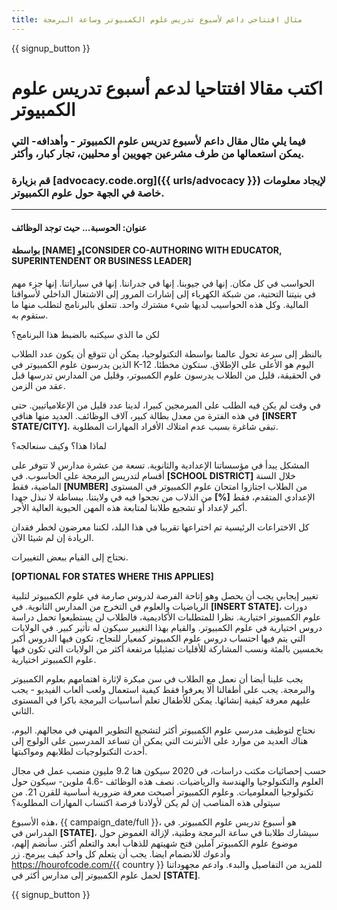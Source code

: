 ```yaml
---
title: مثال افتتاحي داعم لأسبوع تدريس علوم الكمبيوتر وساعة البرمجة
---
```


{{ signup_button }}

# اكتب مقالا افتتاحيا لدعم أسبوع تدريس علوم الكمبيوتر

### فيما يلي مثال مقال داعم لأسبوع تدريس علوم الكمبيوتر - وأهدافه- التي يمكن استعمالها من طرف مشرعين جهويين أو محليين، تجار كبار، وأكثر.

### قم بزيارة [advocacy.code.org]({{ urls/advocacy }}) لإيجاد معلومات خاصة في الجهة حول علوم الكمبيوتر.

* * *

#### عنوان: الحوسبة... حيث توجد الوظائف

#### بواسطة [NAME] و[CONSIDER CO-AUTHORING WITH EDUCATOR, SUPERINTENDENT OR BUSINESS LEADER]

الحواسب في كل مكان. إنها في جيوبنا. إنها في جدراننا. إنها في سياراتنا. إنها جزء مهم في بنيتنا التحتية، من شبكة الكهرباء إلى إشارات المرور إلى الاشتغال الداخلي لأسواقنا المالية. وكل هذه الحواسيب لديها شيء مشترك واحد. تتعلق بالبرنامج لتطلب منها ما ستقوم به.

لكن ما الذي سيكتبه بالضبط هذا البرنامج؟

بالنظر إلى سرعة تحول عالمنا بواسطة التكنولوجيا، يمكن أن تتوقع أن يكون عدد الطلاب الذين يدرسون علوم الكمبيوتر في K-12 اليوم هو الأعلى على الإطلاق. ستكون مخطئا. في الحقيقة، قليل من الطلاب يدرسون علوم الكمبيوتر، وقليل من المدارس تدرسها قبل عقد من الزمن.

في وقت لم يكن فيه الطلب على المبرمجين كبيرا، لدينا عدد قليل من الإعلامياتيين. حتى في هذه الفترة من معدل بطالة كبير، آلاف الوظائف. العديد منها هنافي **[INSERT STATE/CITY]**، تبقى شاغرة بسبب عدم امتلاك الأفراد المهارات المطلوبة.

لماذا هذا؟ وكيف سنعالجه؟

المشكل يبدأ في مؤسساتنا الإعدادية والثانوية. تسعة من عشرة مدارس لا تتوفر على أقسام لتدريس البرمجة على الحاسوب. في **[SCHOOL DISTRICT]** خلال السنة الماضية، فقط **[NUMBER]** من الطلاب اجتازوا امتحان علوم الكمبيوتر في المستوى الإعدادي المتقدم، فقط **[%]** من الذلاب من نجحوا فيه في ولايتنا. ببساطة لا نبذل جهدا أكبر لإعداد أو تشجيع طلابنا لمتابعة هذه المهن الحيوية العالية الأجر.

كل الاختراعات الرئيسية تم اختراعها تقريبا في هذا البلد، لكننا معرضون لخطر فقدان الريادة إن لم شيئا الآن.

نحتاج إلى القيام ببعض التغييرات.

**[OPTIONAL FOR STATES WHERE THIS APPLIES]**

تغيير إيجابي يجب أن يحصل وهو إتاحة الفرصة لدروس صارمة في علوم الكمبيوتر لتلبية الرياضيات والعلوم في التخرج من المدارس الثانوية. في **[INSERT STATE]**، دورات علوم الكمبيوتر اختيارية. نظرا للمتطلبات الأكاديمية، فالطلاب لن يستطيعوا تحمل دراسة دروس اختيارية في علوم الكمبيوتر. والقيام بهذا التغيير سيكون له تأثير كبير. في الولايات التي يتم فيها احتساب دروس علوم الكمبيوتر كمعيار للنجاح، تكون فيها الدروس أكبر بخمسين بالمئة ونسب المشاركة للأقليات تمثيليا مرتفعة أكثر من الولايات التي تكون فيها علوم الكمبيوتر اختيارية.

يجب علينا أيضا أن نعمل مع الطلاب في سن مبكرة لإثارة اهتمامهم بعلوم الكمبيوتر والبرمجة. يجب على أطفالنا ألا يعرفوا فقط كيفية استعمال ولعب ألعاب الفيديو - يجب عليهم معرفة كيفية إنشائها. يمكن للأطفال تعلم أساسيات البرمجة باكرا في المستوى الثاني.

نحتاج لتوظيف مدرسي علوم الكمبيوتر أكثر لتشجيع التطوير المهني في مجالهم. اليوم، هناك العديد من موارد على الأنترنت التي يمكن أن تساعد المدرسين على الولوج إلى أحدث التكنولوجيات لطلابهم ومواكبتها.

حسب إحصائيات مكتب دراسات، في 2020 سيكون هنا 9.2 مليون منصب عمل في مجال العلوم والتكنولوجيا والهندسة والرياضيات. نصف هذه الوظائف -4.6 ملوين- سيكون حول تكنولوجيا المعلوميات. وعلوم الكمبيوتر أصبحت معرفة ضرورية أساسية للقرن 21. من سيتولى هذه المناصب إن لم يكن لأولادنا فرصة اكتساب المهارات المطلوبة؟

هذه الأسبوع، {{ campaign_date/full }}، هو أسبوع تدريس علوم الكمبيوتر. في المدراس في **[STATE]**، سيشارك طلابنا في ساعة البرمجة وطنية، لإزالة الغموض حول موضوع علوم الكمبيوتر آملين فتح شهيتهم للذهاب أبعد والتعلم أكثر. سأنضم إلهم، وأدعوك للانضمام ايضا. يجب أن يتعلم كل واحد كيف يبرمج. زر https://hourofcode.com/{{ country }} للمزيد من التفاصيل والبدء. وادعم مجهوداتنا لحمل علوم الكمبيوتر إلى مدارس أكثر في **[STATE]**.

{{ signup_button }}